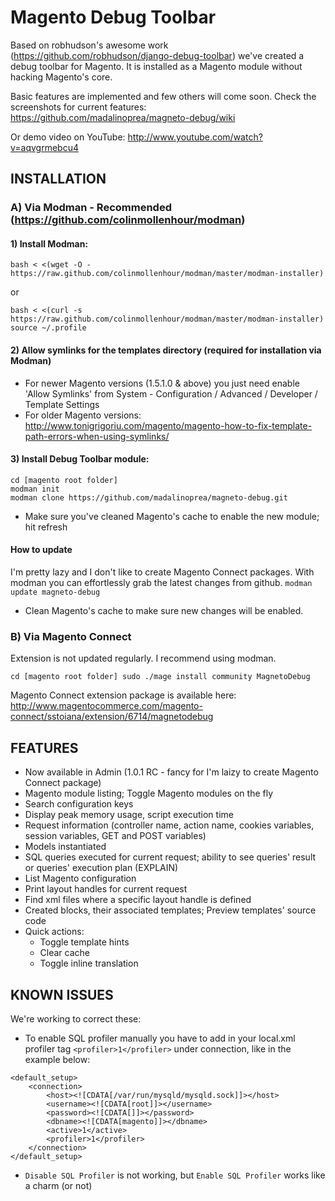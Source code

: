 # Magento Debug Toolbar
Based on robhudson's awesome work (<https://github.com/robhudson/django-debug-toolbar>) we've created a debug toolbar for Magento.
It is installed as a Magento module without hacking Magento's core.

Basic features are implemented and few others will come soon. Check the screenshots for current features: <https://github.com/madalinoprea/magneto-debug/wiki>

Or demo video on YouTube: http://www.youtube.com/watch?v=aqvgrmebcu4

## INSTALLATION

### A) Via Modman - Recommended (https://github.com/colinmollenhour/modman)

#### 1) Install Modman:

```
bash < <(wget -O - https://raw.github.com/colinmollenhour/modman/master/modman-installer)
```

or

```
bash < <(curl -s https://raw.github.com/colinmollenhour/modman/master/modman-installer)
source ~/.profile
```

#### 2) Allow symlinks for the templates directory (required for installation via Modman)

 - For newer Magento versions (1.5.1.0 & above) you just need enable 'Allow Symlinks' from System - Configuration / Advanced / Developer / Template Settings
 - For older Magento versions: http://www.tonigrigoriu.com/magento/magento-how-to-fix-template-path-errors-when-using-symlinks/

#### 3) Install Debug Toolbar module:

```
cd [magento root folder]
modman init
modman clone https://github.com/madalinoprea/magneto-debug.git
```

 - Make sure you've cleaned Magento's cache to enable the new module; hit refresh

#### How to update
I'm pretty lazy and I don't like to create Magento Connect packages. With modman you can effortlessly grab the latest changes from github.
`
modman update magneto-debug
`
 - Clean Magento's cache to make sure new changes will be enabled.

### B) Via Magento Connect
Extension is not updated regularly. I recommend using modman.

`
cd [magento root folder]
sudo ./mage install community MagnetoDebug
`

Magento Connect extension package is available here: http://www.magentocommerce.com/magento-connect/sstoiana/extension/6714/magnetodebug

## FEATURES
 - Now available in Admin (1.0.1 RC - fancy for I'm laizy to create Magento Connect package)
 - Magento module listing; Toggle Magento modules on the fly
 - Search configuration keys
 - Display peak memory usage, script execution time
 - Request information (controller name, action name, cookies variables, session variables, GET and POST variables)
 - Models instantiated
 - SQL queries executed for current request; ability to see queries' result or queries' execution plan (EXPLAIN)
 - List Magento configuration
 - Print layout handles for current request
 - Find xml files where a specific layout handle is defined
 - Created blocks, their associated templates; Preview templates' source code
 - Quick actions:
    - Toggle template hints
    - Clear cache
    - Toggle inline translation

## KNOWN ISSUES
We're working to correct these:

 - To enable SQL profiler manually you have to add in your local.xml profiler tag `<profiler>1</profiler>` under connection, like in the example below:

```
<default_setup>
    <connection>
        <host><![CDATA[/var/run/mysqld/mysqld.sock]]></host>
        <username><![CDATA[root]]></username>
        <password><![CDATA[]]></password>
        <dbname><![CDATA[magento]]></dbname>
        <active>1</active>
        <profiler>1</profiler>
    </connection>
</default_setup>
```

 - `Disable SQL Profiler` is not working, but `Enable SQL Profiler` works like a charm (or not)
